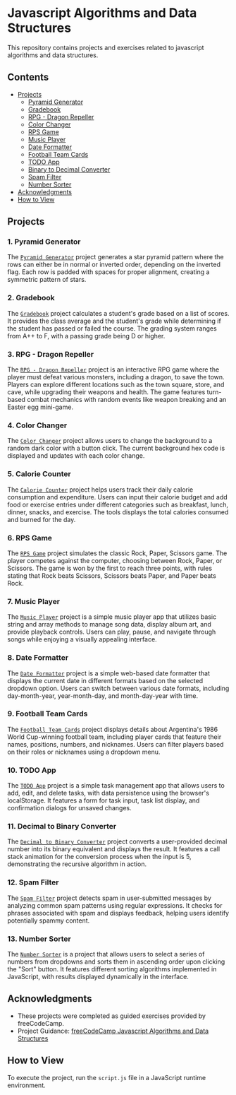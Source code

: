 # Javascript Algorithms and Data Structures

This repository contains projects and exercises related to javascript algorithms and data structures.

## Contents
- [Projects](#projects)
    - [Pyramid Generator](#1-pyramid-generator)
    - [Gradebook](#2-gradebook)
    - [RPG - Dragon Repeller](#3-rpg---dragon-repeller)
    - [Color Changer](#4-color-changer)
    - [RPS Game](#6-rps-game)
    - [Music Player](#7-music-player)
    - [Date Formatter](#8-date-formatter)
    - [Football Team Cards](#9-football-team-cards)
    - [TODO App](#10-todo-app)
    - [Binary to Decimal Converter](#11-decimal-to-binary-converter)
    - [Spam Filter](#12-spam-filter)
    - [Number Sorter](#13-number-sorter)
- [Acknowledgments](#acknowledgments)
- [How to View](#how-to-view)

## Projects

### 1. Pyramid Generator
The [`Pyramid Generator`](./01.Pyramid-Generator/script.js) project generates a star pyramid pattern where the rows can either be in normal or inverted order, depending on the inverted flag. Each row is padded with spaces for proper alignment, creating a symmetric pattern of stars.

### 2. Gradebook
The [`Gradebook`](./02.Gradebook/script.js) project calculates a student's grade based on a list of scores. It provides the class average and the student's grade while determining if the student has passed or failed the course. The grading system ranges from A++ to F, with a passing grade being D or higher.

### 3. RPG - Dragon Repeller
The [`RPG - Dragon Repeller`](./03.RPG-Dragon-Repeller/index.html) project is an interactive RPG game where the player must defeat various monsters, including a dragon, to save the town. Players can explore different locations such as the town square, store, and cave, while upgrading their weapons and health. The game features turn-based combat mechanics with random events like weapon breaking and an Easter egg mini-game.

### 4. Color Changer
The [`Color Changer`](04.Color-Changer/index.html) project allows users to change the background to a random dark color with a button click. The current background hex code is displayed and updates with each color change.

### 5. Calorie Counter
The [`Calorie Counter`](05.Calorie-Counter/index.html) project helps users track their daily calorie consumption and expenditure. Users can input their calorie budget and add food or exercise entries under different categories such as breakfast, lunch, dinner, snacks, and exercise. The tools displays the total calories consumed and burned for the day.

### 6. RPS Game
The [`RPS Game`](./06.RPS-Game/index.html) project simulates the classic Rock, Paper, Scissors game. The player competes against the computer, choosing between Rock, Paper, or Scissors. The game is won by the first to reach three points, with rules stating that Rock beats Scissors, Scissors beats Paper, and Paper beats Rock.

### 7. Music Player
The [`Music Player`](./07.Music-Player/index.html) project is a simple music player app that utilizes basic string and array methods to manage song data, display album art, and provide playback controls. Users can play, pause, and navigate through songs while enjoying a visually appealing interface.

### 8. Date Formatter
The [`Date Formatter`](./08.Date-Formatter/index.html) project is a simple web-based date formatter that displays the current date in different formats based on the selected dropdown option. Users can switch between various date formats, including day-month-year, year-month-day, and month-day-year with time.

### 9. Football Team Cards
The [`Football Team Cards`](./09.Football-Team-Cards/index.html) project displays details about Argentina's 1986 World Cup-winning football team, including player cards that feature their names, positions, numbers, and nicknames. Users can filter players based on their roles or nicknames using a dropdown menu.

### 10. TODO App
The [`TODO App`](./10.TODO-App/index.html) project is a simple task management app that allows users to add, edit, and delete tasks, with data persistence using the browser's localStorage. It features a form for task input, task list display, and confirmation dialogs for unsaved changes.

### 11. Decimal to Binary Converter
The [`Decimal to Binary Converter`](./11.Decimal-to-Binary-Converter/index.html) project converts a user-provided decimal number into its binary equivalent and displays the result. It features a call stack animation for the conversion process when the input is 5, demonstrating the recursive algorithm in action.

### 12. Spam Filter
The [`Spam Filter`](./12.Spam-Filter/index.html) project detects spam in user-submitted messages by analyzing common spam patterns using regular expressions. It checks for phrases associated with spam and displays feedback, helping users identify potentially spammy content.

### 13. Number Sorter
The [`Number Sorter`](./13.Number-Sorter/index.html) is a project that allows users to select a series of numbers from dropdowns and sorts them in ascending order upon clicking the "Sort" button. It features different sorting algorithms implemented in JavaScript, with results displayed dynamically in the interface.

## Acknowledgments
- These projects were completed as guided exercises provided by freeCodeCamp.
- Project Guidance: [freeCodeCamp Javascript Algorithms and Data Structures](https://www.freecodecamp.org/learn/javascript-algorithms-and-data-structures-v8/)

## How to View
To execute the project, run the `script.js` file in a JavaScript runtime environment.